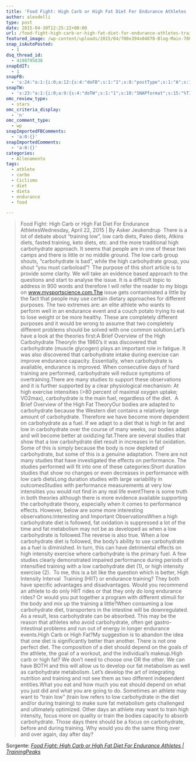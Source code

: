 ```yaml
---
title: 'Food Fight: High Carb or High Fat Diet For Endurance Athletes | TrainingPeaks'
author: alexdelli
type: post
date: 2015-04-30T12:25:22+00:00
url: /food-fight-high-carb-or-high-fat-diet-for-endurance-athletes-trainingpeaks/
featured_image: /wp-content/uploads/2015/04/700x394x04078-Blog-Main-700x394-carbvsfat.jpgqwidth700aheight394aext.jpg.pagespeed.ic_.K9-0MIA0y4.jpg
snap_isAutoPosted:
  - 1
dsq_thread_id:
  - 4198795838
snapEdIT:
  - 1
snapFB:
  - 's:24:"a:1:{i:0;a:12:{s:4:"doFB";s:1:"1";s:8:"postType";s:1:"A";s:10:"AttachPost";s:1:"1";s:10:"SNAPformat";s:58:"Nuovo articolo (%TITLE%) è stato pubblicato su %SITENAME%";s:9:"isAutoImg";s:1:"A";s:8:"imgToUse";s:0:"";s:9:"isAutoURL";s:1:"A";s:8:"urlToUse";s:0:"";s:11:"isPrePosted";s:1:"1";s:8:"isPosted";s:1:"1";s:4:"pgID";s:32:"308965559117737_1091104697570482";s:5:"pDate";s:19:"2015-04-30 12:25:40";}}";'
snapTW:
  - 's:23:"a:1:{i:0;a:9:{s:4:"doTW";s:1:"1";s:10:"SNAPformat";s:15:"%TITLE% - %URL%";s:8:"attchImg";s:1:"1";s:9:"isAutoImg";s:1:"A";s:8:"imgToUse";s:0:"";s:11:"isPrePosted";s:1:"1";s:8:"isPosted";s:1:"1";s:4:"pgID";s:18:"593753103062687744";s:5:"pDate";s:19:"2015-04-30 12:25:45";}}";'
omc_review_type:
  - stars
omc_criteria_display:
  - 'n'
omc_comment_type:
  - wp
snapImportedFBComments:
  - 'a:0:{}'
snapImportedComments:
  - 'a:0:{}'
categories:
  - Allenamento
tags:
  - athlete
  - carbo
  - Ciclismo
  - diet
  - dieta
  - endurance
  - food

---
```

<!--CusAdsVi1-->

> Food Fight: High Carb or High Fat Diet For Endurance AthletesWednesday, April 22, 2015 | By Asker Jeukendrup  There is a lot of debate about “training low”, low carb diets, Paleo diets, Atkins diets, fasted training, keto diets, etc. and the more traditional high carbohydrate approach. It seems that people are in one of these two camps and there is little or no middle ground. The low carb group shouts, “carbohydrate is bad”, while the high carbohydrate group, you shout “you must carboload”!  The purpose of this short article is to provide some clarity. We will take an evidence based approach to the questions and start to analyse the issue. It is a difficult topic to address in 900 words and therefore I will refer the reader to my blogs on www.mysportscience.com.The issue gets contaminated a little by the fact that people may use certain dietary approaches for different purposes. The two extremes are: an elite athlete who wants to perform well in an endurance event and a couch potato trying to eat to lose weight or be more healthy. These are completely different purposes and it would be wrong to assume that two completely different problems should be solved with one common solution.Let’s have a look at the theories first:A Brief Overview of the High Carbohydrate TheoryIn the 1960’s it was discovered that carbohydrate (muscle glycogen) plays an important role in fatigue. It was also discovered that carbohydrate intake during exercise can improve endurance capacity. Essentially, when carbohydrate is available, endurance is improved. When consecutive days of hard training are performed, carbohydrate will reduce symptoms of overtraining.There are many studies to support these observations and it is further supported by a clear physiological mechanism: At high exercise intensities (>80 percent of maximal oxygen uptake; VO2max), carbohydrate is the main fuel, regardless of the diet.  A Brief Overview of the High Fat TheoryOur bodies are adapted to carbohydrate because the Western diet contains a relatively large amount of carbohydrate. Therefore we have become more dependent on carbohydrate as a fuel. If we adapt to a diet that is high in fat and low in carbohydrate over the course of many weeks, our bodies adapt and will become better at oxidizing fat.There are several studies that show that a low carbohydrate diet result in increases in fat oxidation. Some of this is simply because the body is now depleted of carbohydrate, but some of this is a genuine adaptation. There are not many studies that have investigated the effects on performance. The studies performed will fit into one of these categories:Short duration studies that show no changes or even decreases in performance with low carb dietsLong duration studies with large variability in outcomesStudies with performance measurements at very low intensities you would not find in any real life eventThere is some truth in both theories although there is more evidence available supporting the carbohydrate theory, especially when it comes to performance effects. However, below are some more interesting observations:Interesting and Important ObservationsWhen a high carbohydrate diet is followed, fat oxidation is suppressed a lot of the time and fat metabolism may not be as developed as when a low carbohydrate is followed.The reverse is also true. When a low carbohydrate diet is followed, the body’s ability to use carbohydrate as a fuel is diminished. In turn, this can have detrimental effects on high intensity exercise where carbohydrate is the primary fuel. A few studies clearly demonstrated impaired performance during periods of intensified training with a low carbohydrate diet (1), or high intensity exercise (2).  To me, this is a bit like the question which is better, High Intensity Interval  Training (HIIT) or endurance training? They both have specific advantages and disadvantages. Would you recommend an athlete to do only HIIT rides or that they only do long endurance rides? Or would you put together a program with different stimuli for the body and mix up the training a little?When consuming a low carbohydrate diet, transporters in the intestine will be downregulated. As a result, less carbohydrate can be absorbed. This may be the reason that athletes who avoid carbohydrate, often get gastro-intestinal problems and run out of energy in longer endurance events.High Carb or High Fat?My suggestion is to abandon the idea that one diet is significantly better than another. There is not one perfect diet. The composition of a diet should depend on the goals of the athlete, the goal of a workout, and the individual’s makeup.High carb or high fat? We don’t need to choose one OR the other. We can have BOTH and this will allow us to develop our fat metabolism as well as carbohydrate metabolism. Let’s develop the art of integrating nutrition and training and not see them as two different independent entities.What you eat and how much you eat should depend on what  you just did and what you are going to do. Sometimes an athlete may want to “train low” (train low refers to low carbohydrate in the diet and/or during training) to make sure fat metabolism gets challenged and ultimately optimized. Other days an athlete may want to train high intensity, focus more on quality or train the bodies capacity to absorb carbohydrate. Those days there should be a focus on carbohydrate, before and during training. Why would you do the same thing over and over again, day after day?

Sorgente: _[Food Fight: High Carb or High Fat Diet For Endurance Athletes | TrainingPeaks][1]_

<div style="font-size: 0px; height: 0px; line-height: 0px; margin: 0; padding: 0; clear: both;">
</div>

 [1]: http://home.trainingpeaks.com/blog/article/food-fight-high-carb-or-high-fat-diet-for-endurance-athletes?utm_source=tpr&utm_medium=email&utm_content=16&utm_campaign=utb